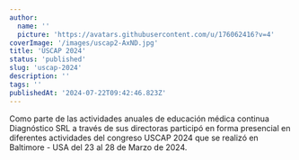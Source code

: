 ```yaml
---
author:
  name: ''
  picture: 'https://avatars.githubusercontent.com/u/176062416?v=4'
coverImage: '/images/uscap2-AxND.jpg'
title: 'USCAP 2024'
status: 'published'
slug: 'uscap-2024'
description: ''
tags: ''
publishedAt: '2024-07-22T09:42:46.823Z'
---
```


Como parte de las actividades anuales de educación médica continua Diagnóstico SRL a través de sus directoras participó en forma presencial en diferentes actividades del congreso USCAP 2024 que se realizó en Baltimore - USA del 23 al 28 de Marzo de 2024.